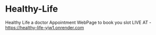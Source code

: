 # Healthy-Life
Healthy Life a doctor Appointment WebPage to book you slot
LIVE AT -https://healthy-life-yjw1.onrender.com
